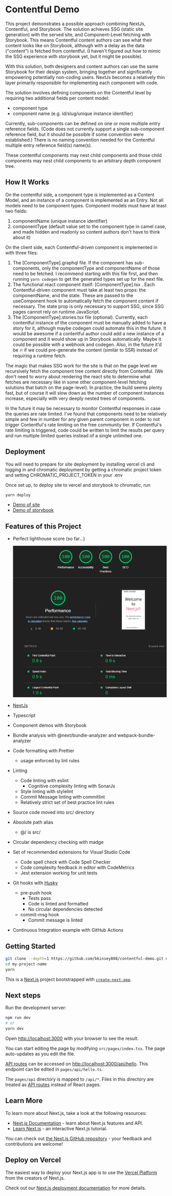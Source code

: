 # Contentful Demo

This project demonstrates a possible approach combining NextJs, Contentful, and Storybook. The solution achieves SSG (static site generation) with the served site, and Component-Level fetching with Storybook. This means Contentful content authors can see what their content looks like on Storybook, although with a delay as the data ("content") is fetched from contentful. (I haven't figured out how to mimic the SSG experience with storybook yet, but it might be possible).

With this solution, both designers and content authors can use the same Storybook for their design system, bringing together and significantly empowering potentially non-coding users. NextJs becomes a relatively thin layer primarily responsible for implementing each component with code.

The solution involves defining components on the Contentful level by requiring two additional fields per content model:

- component type
- component name (e.g. id/slug/unique instance identifier)

Currently, sub-components can be defined on one or more multiple entry reference fields. (Code does not currently support a single sub-component reference field, but it should be possible if some convention were established.) There is no naming convention needed for the Contentful multiple entry reference field(s) name(s).

These contentful components may nest child components and those child components may nest child components to an arbitrary depth component tree.

## How It Works

On the contentful side, a component type is implemented as a Content Model, and an instance of a component is implemented as an Entry. Not all models need to be component types. Component models must have at least two fields:

1. componentName (unique instance identifier)
2. componentType (default value set to the component type in camel case, and made hidden and readonly so content authors don't have to think about it)

On the client side, each Contentful-driven component is implemented in with three files:

1. The [ComponentType].graphql file. If the component has sub-components, only the componentType and componentName of those need to be fetched. I recommend starting with this file first, and then running `yarn codegen` to get the generated types set up for the next file.
2. The functional react component itself: [ComponentType].tsx . Each Contentful-driven component must take at least two props: the componentName, and the state. These are passed to the useComponent hook to automatically fetch the component content if necessary. The state prop is only necessary to support SSG, since SSG pages cannot rely on runtime JavaScript.
3. The [ComponentType].stories.tsx file (optional). Currently, each contentful instance of the component must be manually added to have a story for it, although maybe codegen could automate this in the future. It would be awesome if a contentful author could add a new instance of a component and it would show up in Storybook automatically. Maybe it could be possible with a webhook and codegen. Also, in the future it'd be 🔥 if we could pre-generate the content (similar to SSR) instead of requiring a runtime fetch.

The magic that makes SSG work for the site is that on the page level we recursively fetch the component tree content directly from Contentful. (We don't need to worry about rendering the react site to determine what fetches are necessary like in some other component-level fetching solutions that batch on the page-level). In practice, the build seems plenty fast, but of course it will slow down as the number of component instances increase, especially with very deeply nested trees of components.

In the future it may be necessary to monitor Contentful responses in case the queries are rate limited. I've found that components need to be relatively simple and few in number for any given parent component in order to not trigger Contentful's rate limiting on the free community tier. If Contentful's rate limiting is triggered, code could be written to limit the results per query and run multiple limited queries instead of a single unlimited one.

## Deployment

You will need to prepare for site deployment by installing vercel cli and logging in and chromatic deployment by getting a chromatic project token and setting CHROMATIC_PROJECT_TOKEN in your .env

Once set up, to deploy site to vercel and storybook to chromatic, run

```bash
yarn deploy
```

- [Demo of site](https://bk-contentful-demo.vercel.app/)
- [Demo of storybook](https://62d2a7d38e711fa97ff596f5-lhjnkljrrp.chromatic.com/)

## Features of this Project

- Perfect lighthouse score (so far...)

  ![](/lighthouse.png)

- [NextJs](https://nextjs.org/)
- Typescript
- Component demos with Storybook
- Bundle analysis with @next/bundle-analyzer and webpack-bundle-analyzer
- Code formatting with Prettier
  - usage enforced by lint rules
- Linting
  - Code linting with eslint
    - Cognitive complexity linting with SonarJs
  - Style linting with stylelint
  - Commit Message linting with commitlint
  - Relatively strict set of best practice lint rules
- Source code moved into src/ directory
- Absolute path alias
  - @/ is src/
- Circular dependency checking with madge
- Set of recommended extensions for Visual Studio Code
  - Code spell check with Code Spell Checker
  - Code complexity feedback in editor with CodeMetrics
  - Jest extension working for unit tests
- Git hooks with [Husky](https://typicode.github.io/husky)
  - pre-push hook
    - Tests pass
    - Code is linted and formatted
    - No circular dependencies detected
  - commit-msg hook
    - Commit message is linted
- Continuous Integration example with GitHub Actions

## Getting Started

```bash
git clone --depth=1 https://github.com/bkinsey808/contentful-demo.git my-project-name
cd my-project-name
yarn
```

This is a [Next.js](https://nextjs.org/) project bootstrapped with [`create-next-app`](https://github.com/vercel/next.js/tree/canary/packages/create-next-app).

## Next steps

Run the development server:

```bash
npm run dev
# or
yarn dev
```

Open [http://localhost:3000](http://localhost:3000) with your browser to see the result.

You can start editing the page by modifying `src/pages/index.tsx`. The page auto-updates as you edit the file.

[API routes](https://nextjs.org/docs/api-routes/introduction) can be accessed on [http://localhost:3000/api/hello](http://localhost:3000/api/hello). This endpoint can be edited in `pages/api/hello.ts`.

The `pages/api` directory is mapped to `/api/*`. Files in this directory are treated as [API routes](https://nextjs.org/docs/api-routes/introduction) instead of React pages.

## Learn More

To learn more about Next.js, take a look at the following resources:

- [Next.js Documentation](https://nextjs.org/docs) - learn about Next.js features and API.
- [Learn Next.js](https://nextjs.org/learn) - an interactive Next.js tutorial.

You can check out [the Next.js GitHub repository](https://github.com/vercel/next.js/) - your feedback and contributions are welcome!

## Deploy on Vercel

The easiest way to deploy your Next.js app is to use the [Vercel Platform](https://vercel.com/new?utm_medium=default-template&filter=next.js&utm_source=create-next-app&utm_campaign=create-next-app-readme) from the creators of Next.js.

Check out our [Next.js deployment documentation](https://nextjs.org/docs/deployment) for more details.
